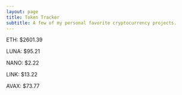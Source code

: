 ```yaml
---
layout: page
title: Token Tracker
subtitle: A few of my personal favorite cryptocurrency projects.
---
```


<!--BEGINCRYPTOINPUT-->
ETH: $2601.39

LUNA: $95.21

NANO: $2.22

LINK: $13.22

AVAX: $73.77

<!--ENDCRYPTOINPUT-->
